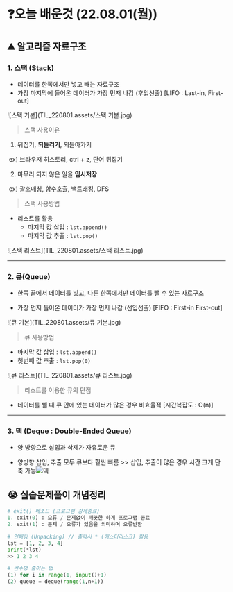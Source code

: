 # ❓오늘 배운것 (22.08.01(월)) 



## ⛰️ 알고리즘 자료구조



### 1. 스택 (Stack)

- 데이터를 한쪽에서만 넣고 빼는 자료구조
- 가장 마지막에 들어온 데이터가 가장 먼저 나감 (후입선출) [LIFO : Last-in, First-out]

![스택 기본](TIL_220801.assets/스택 기본.jpg)

> 스택 사용이유

1. 뒤집기, __되돌리기__, 되돌아가기

​	ex) 브라우저 히스토리, ctrl + z, 단어 뒤집기

2. 마무리 되지 않은 일을 __임시저장__

​	ex) 괄호매칭, 함수호출, 백트래킹, DFS



> 스택 사용방법

- 리스트를 활용
  - 마지막 값 삽입 : `lst.append()`
  - 마지막 값 추출 : `lst.pop()`

![스택 리스트](TIL_220801.assets/스택 리스트.jpg)



---



### 2. 큐(Queue)

- 한쪽 끝에서 데이터를 넣고, 다른 한쪽에서만 데이터를 뺄 수 있는 자료구조

- 가장 먼저 들어온 데이터가 가장 먼저 나감 (선입선출) [FIFO : First-in First-out]

![큐 기본](TIL_220801.assets/큐 기본.jpg)



> 큐 사용방법

- 마지막 값 삽입 : `lst.append()`
- 첫번째 값 추출 : `lst.pop(0)`

![큐 리스트](TIL_220801.assets/큐 리스트.jpg)

> 리스트를 이용한 큐의 단점

- 데이터를 뺄 때 큐 안에 있는 데이터가 많은 경우 비효율적 [시간복잡도 : O(n)]



---



### 3. 덱 (Deque : Double-Ended Queue)

- 양 방향으로 삽입과 삭제가 자유로운 큐

- 양방향 삽입, 추출 모두 큐보다 훨씬 빠름 >> 삽입, 추출이 많은 경우 시간 크게 단축 가능![덱](TIL_220801.assets/덱.jpg)





## 😭 실습문제풀이 개념정리

```python
# exit() 메소드 (프로그램 강제종료)
1. exit(0) : 오류 / 문제없이 깨끗한 하게 프로그램 종료
2. exit(1) : 문제 / 오류가 있음을 의미하며 오류반환

# 언패킹 (Unpacking) // 출력시 * (애스터리스크) 활용
lst = [1, 2, 3, 4]
print(*lst)
>> 1 2 3 4

# 변수명 줄이는 법
(1) for i in range(1, input()+1)
(2) queue = deque(range(1,n+1))
```

